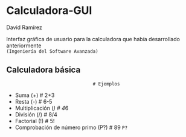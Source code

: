 # Calculadora-GUI
David Ramírez

Interfaz gráfica de usuario para la calculadora que había desarrollado anteriormente
<br> `(Ingeniería del Software Avanzada)`


## Calculadora básica
                                    # Ejemplos
- Suma (+)                          # 2+3
- Resta (-)                         # 6-5
- Multiplicación (*)                # 4*6
- División (/)                      # 8/4
- Factorial (!)                     # 5!
- Comprobación de número primo (P?) # 89 `P?`
